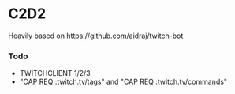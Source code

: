 C2D2
==========

Heavily based on https://github.com/aidraj/twitch-bot

### Todo

* TWITCHCLIENT 1/2/3 
* "CAP REQ :twitch.tv/tags" and "CAP REQ :twitch.tv/commands"
